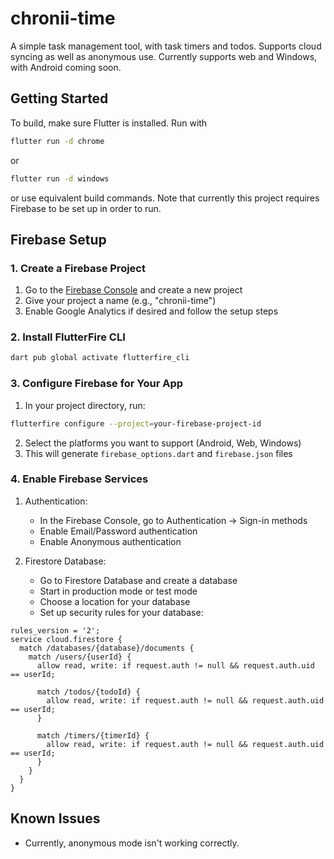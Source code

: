 # chronii-time

A simple task management tool, with task timers and todos. Supports cloud syncing 
as well as anonymous use. Currently supports web and Windows, with Android coming
soon.

## Getting Started

To build, make sure Flutter is installed. Run with

```bash
flutter run -d chrome
```

or

```bash
flutter run -d windows
```

or use equivalent build commands. Note that currently this project requires Firebase
to be set up in order to run.

## Firebase Setup

### 1. Create a Firebase Project

1. Go to the [Firebase Console](https://console.firebase.google.com/) and create a 
new project
2. Give your project a name (e.g., "chronii-time")
3. Enable Google Analytics if desired and follow the setup steps

### 2. Install FlutterFire CLI

```bash
dart pub global activate flutterfire_cli
```

### 3. Configure Firebase for Your App

1. In your project directory, run:

```bash
flutterfire configure --project=your-firebase-project-id
```

2. Select the platforms you want to support (Android, Web, Windows)
3. This will generate `firebase_options.dart` and `firebase.json` files

### 4. Enable Firebase Services

1. Authentication:
   - In the Firebase Console, go to Authentication → Sign-in methods
   - Enable Email/Password authentication
   - Enable Anonymous authentication

2. Firestore Database:
   - Go to Firestore Database and create a database
   - Start in production mode or test mode
   - Choose a location for your database
   - Set up security rules for your database:

```
rules_version = '2';
service cloud.firestore {
  match /databases/{database}/documents {
    match /users/{userId} {
      allow read, write: if request.auth != null && request.auth.uid == userId;
      
      match /todos/{todoId} {
        allow read, write: if request.auth != null && request.auth.uid == userId;
      }
      
      match /timers/{timerId} {
        allow read, write: if request.auth != null && request.auth.uid == userId;
      }
    }
  }
}
```

## Known Issues

* Currently, anonymous mode isn't working correctly.



